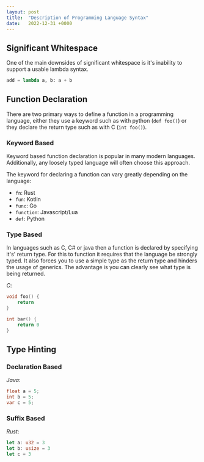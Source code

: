 ```yaml
---
layout: post
title:  "Description of Programming Language Syntax"
date:   2022-12-31 +0000
---
```


## Significant Whitespace

One of the main downsides of significant whitespace is it's inability to support a usable lambda syntax.

```python
add = lambda a, b: a + b
```

## Function Declaration

There are two primary ways to define a function in a programming language, either they use a keyword such as with python (`def foo()`) or they declare the return type such as with C (`int foo()`).

### Keyword Based

Keyword based function declaration is popular in many modern languages. Additionally, any loosely typed language will often choose this approach.

The keyword for declaring a function can vary greatly depending on the language:

- `fn`: Rust
- `fun`: Kotlin
- `func`: Go
- `function`: Javascript/Lua
- `def`: Python

### Type Based

In languages such as C, C# or java then a function is declared by specifying it's' return type. For this to function it requires that the language be strongly typed. It also forces you to use a simple type as the return type and hinders the usage of generics. The advantage is you can clearly see what type is being returned.

*C*:

```c
void foo() {
    return
}

int bar() {
    return 0
}
```

## Type Hinting

### Declaration Based

*Java*:

```java
float a = 5;
int b = 5;
var c = 5;
```

### Suffix Based

*Rust*:

```rust
let a: u32 = 3
let b: usize = 3
let c = 3
```
